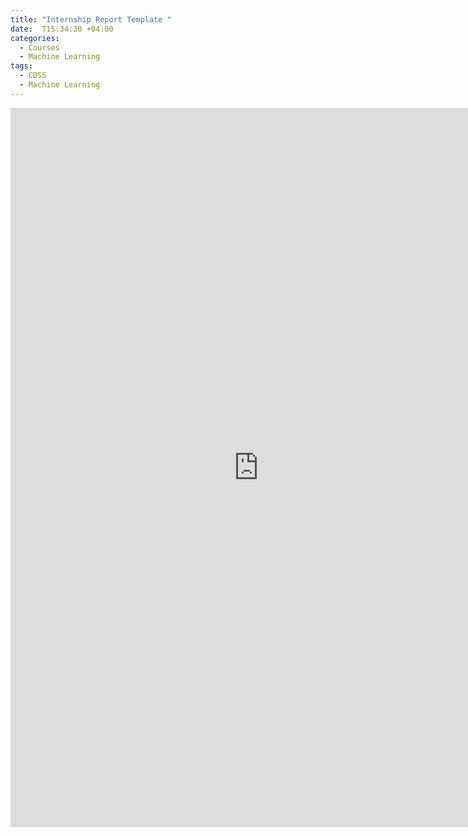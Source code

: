 ```yaml
---
title: "Internship Report Template "
date:  T15:34:30 +04:00
categories:
  - Courses
  - Machine Learning
tags:
  - CDSS
  - Machine Learning
---
```


<iframe src="https://docs.google.com/presentation/d/e/2PACX-1vSzTfjBD7r-_9uIiGGswWVueEuAkMY232v6svsm70_FupgFDavXoq-fwD-vgtJtuqOtxi_FNCKaTuWH/embed?start=true&loop=true&delayms=30000" frameborder="0" width="794" height="1151" allowfullscreen="true" mozallowfullscreen="true" webkitallowfullscreen="true"></iframe>
